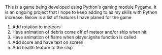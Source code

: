 This is a game being developed using Python's gaming module Pygame. It is an ongoing project that I hope to keep adding to as my skills
with Python increase. Below is a list of features I have planed for the game 

1. Add rotation to meteors
2. Have animation of debris come off of meteor and/or ship when hit
3. Have animation of flame when player.ignite function is called
4. Add score and have text on screen 
5. Add health feature to the ship 